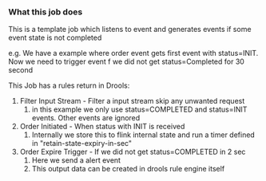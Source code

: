 ### What this job does

This is a template job which listens to event and generates events if some event state is not completed

e.g.
We have a example where order event gets first event with status=INIT. Now we need to trigger event f we did not
get status=Completed for 30 second

This Job has a rules return in Drools:

1. Filter Input Stream - Filter a input stream skip any unwanted request
    1. in this example we only use status=COMPLETED and status=INIT events. Other events are ignored
2. Order Initiated - When status with INIT is received
    1. Internally we store this to flink internal state and run a timer defined in "retain-state-expiry-in-sec"
3. Order Expire Trigger - If we did not get status=COMPLETED in 2 sec
    1. Here we send a alert event
    2. This output data can be created in drools rule engine itself

